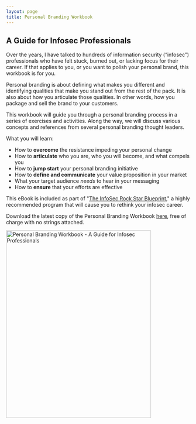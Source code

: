 ```yaml
---
layout: page
title: Personal Branding Workbook
---
```


## A Guide for Infosec Professionals

Over the years, I have talked to hundreds of information security (“infosec”) professionals who have felt stuck, burned out, or lacking focus for their career. If that applies to you, or you want to polish your personal brand, this workbook is for you.

Personal branding is about defining what makes you different and identifying qualities that make you stand out from the rest of the pack. It is also about how you articulate those qualities. In other words, how you package and sell the brand to your customers.

This workbook will guide you through a personal branding process in a series of exercises and activities. Along the way, we will discuss various concepts and references from several personal branding thought leaders.

What you will learn:
* How to <strong>overcome</strong> the resistance impeding your personal change
* How to <strong>articulate</strong> who you are, who you will become, and what compels you
* How to <strong>jump start</strong> your personal branding initiative
* How to <strong>define and communicate</strong> your value proposition in your market
* What your target audience <em>needs</em> to hear in your messaging
* How to <strong>ensure</strong> that your efforts are effective

This eBook is included as part of "<a href="http://infosecrockstar.com/the-infosec-rock-star-blueprint/?KGH">The InfoSec Rock Star Blueprint</a>," a highly recommended program that will cause you to rethink your infosec career.

Download the latest copy of the Personal Branding Workbook <a href="/media/Personal-Branding-Workbook-A-Guide-for-Infosec-Professionals-2018-06-03.pdf">here</a>, free of charge with no strings attached.

<a href="/media/Personal-Branding-Workbook-A-Guide-for-Infosec-Professionals-2018-06-03.pdf" target="_blank" rel="noreferrer noopener"><img src="/images/Personal_Branding_Workbook.jpg" alt="Personal Branding Workbook - A Guide for Infosec Professionals" width="396" height="512"/></a>
